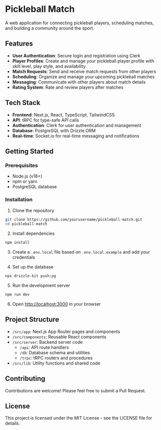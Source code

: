 # Pickleball Match

A web application for connecting pickleball players, scheduling matches, and building a community around the sport.

## Features

- **User Authentication**: Secure login and registration using Clerk
- **Player Profiles**: Create and manage your pickleball player profile with skill level, play style, and availability
- **Match Requests**: Send and receive match requests from other players
- **Scheduling**: Organize and manage your upcoming pickleball matches
- **Messaging**: Communicate with other players about match details
- **Rating System**: Rate and review players after matches

## Tech Stack

- **Frontend**: Next.js, React, TypeScript, TailwindCSS
- **API**: tRPC for type-safe API calls
- **Authentication**: Clerk for user authentication and management
- **Database**: PostgreSQL with Drizzle ORM
- **Real-time**: Socket.io for real-time messaging and notifications

## Getting Started

### Prerequisites

- Node.js (v16+)
- npm or yarn
- PostgreSQL database

### Installation

1. Clone the repository
```bash
git clone https://github.com/yourusername/pickleball-match.git
cd pickleball-match
```

2. Install dependencies
```bash
npm install
```

3. Create a `.env.local` file based on `.env.local.example` and add your credentials

4. Set up the database
```bash
npx drizzle-kit push:pg
```

5. Run the development server
```bash
npm run dev
```

6. Open [http://localhost:3000](http://localhost:3000) in your browser

## Project Structure

- `/src/app`: Next.js App Router pages and components
- `/src/components`: Reusable React components
- `/src/server`: Backend server code
  - `/api`: API route handlers
  - `/db`: Database schema and utilities
  - `/trpc`: tRPC routers and procedures
- `/src/lib`: Utility functions and shared code

## Contributing

Contributions are welcome! Please feel free to submit a Pull Request.

## License

This project is licensed under the MIT License - see the LICENSE file for details. 